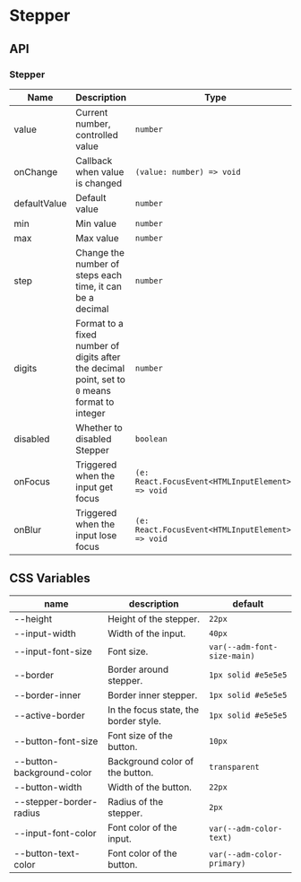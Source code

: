 # Stepper

<code src="./demos/index.tsx"></code>

## API

### Stepper

| Name         | Description                                                                                    | Type                                              | Default |
| ------------ | ---------------------------------------------------------------------------------------------- | ------------------------------------------------- | ------- |
| value        | Current number, controlled value                                                               | `number`                                          | -       |
| onChange     | Callback when value is changed                                                                 | `(value: number) => void`                         | -       |
| defaultValue | Default value                                                                                  | `number`                                          | `0`     |
| min          | Min value                                                                                      | `number`                                          | -       |
| max          | Max value                                                                                      | `number`                                          | -       |
| step         | Change the number of steps each time, it can be a decimal                                      | `number`                                          | `1`     |
| digits       | Format to a fixed number of digits after the decimal point, set to `0` means format to integer | `number`                                          | -       |
| disabled     | Whether to disabled Stepper                                                                    | `boolean`                                         | `false` |
| onFocus      | Triggered when the input get focus                                                             | `(e: React.FocusEvent<HTMLInputElement>) => void` | -       |
| onBlur       | Triggered when the input lose focus                                                            | `(e: React.FocusEvent<HTMLInputElement>) => void` | -       |

## CSS Variables

| name                      | description                           | default                     |
| ------------------------- | ------------------------------------- | --------------------------- |
| --height                  | Height of the stepper.                | `22px`                      |
| --input-width             | Width of the input.                   | `40px`                      |
| --input-font-size         | Font size.                            | `var(--adm-font-size-main)` |
| --border                  | Border around stepper.                | `1px solid #e5e5e5`         |
| --border-inner            | Border inner stepper.                 | `1px solid #e5e5e5`         |
| --active-border           | In the focus state, the border style. | `1px solid #e5e5e5`         |
| --button-font-size        | Font size of the button.              | `10px`                      |
| --button-background-color | Background color of the button.       | `transparent`               |
| --button-width            | Width of the button.                  | `22px`                      |
| --stepper-border-radius   | Radius of the stepper.                | `2px`                       |
| --input-font-color        | Font color of the input.              | `var(--adm-color-text)`     |
| --button-text-color       | Font color of the button.             | `var(--adm-color-primary)`  |
